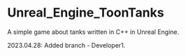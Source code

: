 # Unreal_Engine_ToonTanks
 A simple game about tanks written in C++ in Unreal Engine.
 
 2023.04.28: Added branch - Developer1.
